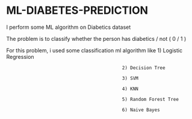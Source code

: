 # ML-DIABETES-PREDICTION

I perform some ML algorithm on Diabetics dataset

The problem is to classify whether the person has diabetics / not ( 0 / 1 )

For this problem, 
i used some classification ml algorithm like   1) Logistic Regression

                                               2) Decision Tree
                                               
                                               3) SVM
                                               
                                               4) KNN
                                               
                                               5) Random Forest Tree
                                               
                                               6) Naive Bayes
